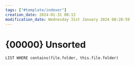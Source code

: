 ```yaml
---
tags: ["#template/indexer"]
creation_date: 2024-01-31 08:13
modification_date: Wednesday 31st January 2024 08:28:59
---
```


# {00000} Unsorted
```dataview 
LIST WHERE contains(file.folder, this.file.folder)
```